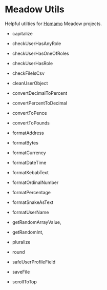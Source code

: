 # Meadow Utils

Helpful utilties for [Homamo](https://homamo.co) Meadow projects.

- capitalize

- checkUserHasAnyRole
- checkUserHasOneOfRoles
- checkUserHasRole
- checkFileIsCsv

- cleanUserObject

- convertDecimalToPercent
- convertPercentToDecimal
- convertToPence
- convertToPounds

- formatAddress
- formatBytes
- formatCurrency
- formatDateTime
- formatKebabText
- formatOrdinalNumber
- formatPercentage
- formatSnakeAsText
- formatUserName

- getRandomArrayValue,
- getRandomInt,

- pluralize
- round
- safeUserProfileField
- saveFile
- scrollToTop
